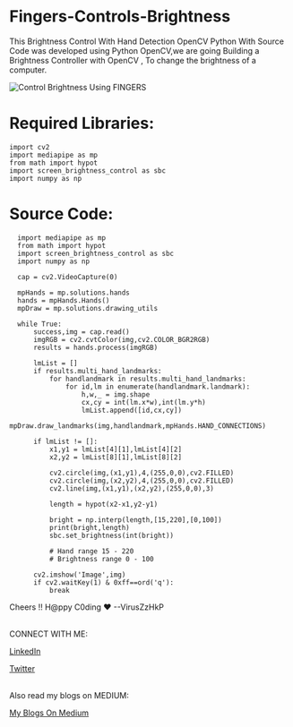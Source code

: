 # Fingers-Controls-Brightness
This Brightness Control With Hand Detection OpenCV Python With Source Code was developed using Python OpenCV,we are going Building a Brightness Controller with OpenCV , To change the brightness of a computer.


![Control Brightness Using FINGERS](https://user-images.githubusercontent.com/76624193/146683296-a85c47d9-5b3d-44c9-b7bb-2d2b92101335.gif)

# Required Libraries:<br>

    import cv2
    import mediapipe as mp
    from math import hypot
    import screen_brightness_control as sbc
    import numpy as np
   
# Source Code:<br>

      import mediapipe as mp
      from math import hypot
      import screen_brightness_control as sbc
      import numpy as np

      cap = cv2.VideoCapture(0)

      mpHands = mp.solutions.hands
      hands = mpHands.Hands()
      mpDraw = mp.solutions.drawing_utils

      while True:
          success,img = cap.read()
          imgRGB = cv2.cvtColor(img,cv2.COLOR_BGR2RGB)
          results = hands.process(imgRGB)

          lmList = []
          if results.multi_hand_landmarks:
              for handlandmark in results.multi_hand_landmarks:
                  for id,lm in enumerate(handlandmark.landmark):
                      h,w,_ = img.shape
                      cx,cy = int(lm.x*w),int(lm.y*h)
                      lmList.append([id,cx,cy])
                  mpDraw.draw_landmarks(img,handlandmark,mpHands.HAND_CONNECTIONS)

          if lmList != []:
              x1,y1 = lmList[4][1],lmList[4][2]
              x2,y2 = lmList[8][1],lmList[8][2]

              cv2.circle(img,(x1,y1),4,(255,0,0),cv2.FILLED)
              cv2.circle(img,(x2,y2),4,(255,0,0),cv2.FILLED)
              cv2.line(img,(x1,y1),(x2,y2),(255,0,0),3)

              length = hypot(x2-x1,y2-y1)

              bright = np.interp(length,[15,220],[0,100])
              print(bright,length)
              sbc.set_brightness(int(bright))

              # Hand range 15 - 220
              # Brightness range 0 - 100

          cv2.imshow('Image',img)
          if cv2.waitKey(1) & 0xff==ord('q'):
              break
              
              
      
Cheers !!
H@ppy C0ding ♥
--VirusZzHkP

<br>
CONNECT WITH ME:<br>

   [LinkedIn](https://www.linkedin.com/in/viruszzwarning/) <br>
   
   [Twitter](https://twitter.com/hrisikesh_pal)
    
<br>
Also read my blogs on MEDIUM:

[My Blogs On Medium](https://viruszzwarning.medium.com/)
